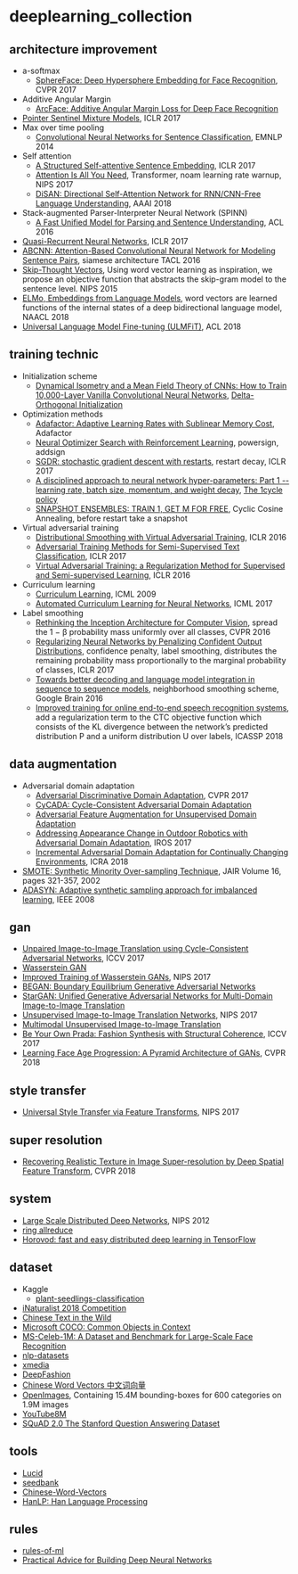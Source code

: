 # deeplearning_collection
## architecture improvement
- a-softmax
  - [SphereFace: Deep Hypersphere Embedding for Face Recognition](https://arxiv.org/abs/1704.08063), CVPR 2017
- Additive Angular Margin
  - [ArcFace: Additive Angular Margin Loss for Deep Face Recognition](https://arxiv.org/abs/1801.07698)
- [Pointer Sentinel Mixture Models](https://arxiv.org/abs/1609.07843), ICLR 2017
- Max over time pooling
  - [Convolutional Neural Networks for Sentence Classification](https://arxiv.org/abs/1408.5882), EMNLP 2014
- Self attention
  - [A Structured Self-attentive Sentence Embedding](https://arxiv.org/abs/1703.03130), ICLR 2017
  - [Attention Is All You Need](https://arxiv.org/abs/1706.03762), Transformer, noam learning rate warnup, NIPS 2017
  - [DiSAN: Directional Self-Attention Network for RNN/CNN-Free Language Understanding](https://arxiv.org/abs/1709.04696), AAAI 2018
- Stack-augmented Parser-Interpreter Neural Network (SPINN)
  - [A Fast Unified Model for Parsing and Sentence Understanding](https://arxiv.org/abs/1603.06021), ACL 2016
- [Quasi-Recurrent Neural Networks](https://arxiv.org/abs/1611.01576), ICLR 2017
- [ABCNN: Attention-Based Convolutional Neural Network for Modeling Sentence Pairs](https://arxiv.org/abs/1512.05193v4), siamese architecture TACL 2016
- [Skip-Thought Vectors](https://arxiv.org/abs/1506.06726), Using word vector learning as inspiration, we
propose an objective function that abstracts the skip-gram model to the sentence level. NIPS 2015
- [ELMo, Embeddings from Language Models](https://arxiv.org/abs/1802.05365), word vectors are learned functions of the internal states of a deep bidirectional language model, NAACL 2018
- [Universal Language Model Fine-tuning (ULMFiT)](https://arxiv.org/abs/1801.06146), ACL 2018

## training technic
- Initialization scheme
  - [Dynamical Isometry and a Mean Field Theory of CNNs: How to Train 10,000-Layer Vanilla Convolutional Neural Networks](https://arxiv.org/abs/1806.05393), [Delta-Orthogonal Initialization](https://www.tensorflow.org/api_docs/python/tf/contrib/framework/convolutional_delta_orthogonal)
- Optimization methods
  - [Adafactor: Adaptive Learning Rates with Sublinear Memory Cost](https://arxiv.org/abs/1804.04235), Adafactor
  - [Neural Optimizer Search with Reinforcement Learning](https://arxiv.org/abs/1709.07417), powersign, addsign
  - [SGDR: stochastic gradient descent with restarts](https://arxiv.org/abs/1608.03983), restart decay, ICLR 2017
  - [A disciplined approach to neural network hyper-parameters: Part 1 -- learning rate, batch size, momentum, and weight decay](https://arxiv.org/abs/1803.09820), [The 1cycle policy](https://sgugger.github.io/the-1cycle-policy.html#the-1cycle-policy)
  - [SNAPSHOT ENSEMBLES: TRAIN 1, GET M FOR FREE](https://arxiv.org/abs/1704.00109), Cyclic Cosine Annealing, before restart take a snapshot
- Virtual adversarial training
  - [Distributional Smoothing with Virtual Adversarial Training](https://arxiv.org/abs/1507.00677), ICLR 2016
  - [Adversarial Training Methods for Semi-Supervised Text Classification](https://arxiv.org/abs/1605.07725), ICLR 2017
  - [Virtual Adversarial Training: a Regularization Method for Supervised and Semi-supervised Learning](https://arxiv.org/abs/1704.03976), ICLR 2016
- Curriculum learning
  - [Curriculum Learning](https://ronan.collobert.com/pub/matos/2009_curriculum_icml.pdf), ICML 2009
  - [Automated Curriculum Learning for Neural Networks](https://arxiv.org/abs/1704.03003), ICML 2017
- Label smoothing
  - [Rethinking the Inception Architecture for Computer Vision](https://arxiv.org/abs/1512.00567), spread the 1 − β probability mass uniformly over all classes, CVPR 2016
  - [Regularizing Neural Networks by Penalizing Confident Output Distributions](https://arxiv.org/abs/1701.06548),  confidence penalty, label smoothing, distributes the remaining probability mass proportionally to the marginal probability of classes, ICLR 2017
  - [Towards better decoding and language model integration in sequence to sequence models](https://arxiv.org/abs/1612.02695), neighborhood smoothing scheme, Google Brain 2016
  - [Improved training for online end-to-end speech recognition systems](https://arxiv.org/abs/1711.02212), add a regularization term to the CTC objective function which consists of the KL divergence between the network’s predicted distribution P and a uniform distribution U over labels, ICASSP 2018

## data augmentation
- Adversarial domain adaptation
  - [Adversarial Discriminative Domain Adaptation](https://arxiv.org/abs/1702.05464), CVPR 2017
  - [CyCADA: Cycle-Consistent Adversarial Domain Adaptation](https://arxiv.org/abs/1711.03213)
  - [Adversarial Feature Augmentation for Unsupervised Domain Adaptation](https://arxiv.org/abs/1711.08561)
  - [Addressing Appearance Change in Outdoor Robotics with Adversarial Domain Adaptation](https://arxiv.org/abs/1703.01461), IROS 2017
  - [Incremental Adversarial Domain Adaptation for Continually Changing Environments](https://arxiv.org/abs/1712.07436), ICRA 2018
 - [SMOTE: Synthetic Minority Over-sampling Technique](https://arxiv.org/abs/1106.1813), JAIR Volume 16, pages 321-357, 2002
 - [ADASYN: Adaptive synthetic sampling approach for imbalanced learning](http://sci2s.ugr.es/keel/pdf/algorithm/congreso/2008-He-ieee.pdf), IEEE 2008

## gan
- [Unpaired Image-to-Image Translation using Cycle-Consistent Adversarial Networks](https://arxiv.org/abs/1703.10593), ICCV 2017
- [Wasserstein GAN](https://arxiv.org/abs/1701.07875)
- [Improved Training of Wasserstein GANs](https://arxiv.org/abs/1704.00028), NIPS 2017
- [BEGAN: Boundary Equilibrium Generative Adversarial Networks](https://arxiv.org/abs/1703.10717)
- [StarGAN: Unified Generative Adversarial Networks for Multi-Domain Image-to-Image Translation](https://arxiv.org/abs/1711.09020)
- [Unsupervised Image-to-Image Translation Networks](https://arxiv.org/abs/1703.00848), NIPS 2017
- [Multimodal Unsupervised Image-to-Image Translation](https://arxiv.org/abs/1804.04732)
- [Be Your Own Prada: Fashion Synthesis with Structural Coherence](https://arxiv.org/abs/1710.07346), ICCV 2017
- [Learning Face Age Progression: A Pyramid Architecture of GANs](https://arxiv.org/abs/1711.10352), CVPR 2018

## style transfer
- [Universal Style Transfer via Feature Transforms](https://arxiv.org/abs/1705.08086), NIPS 2017

## super resolution
- [Recovering Realistic Texture in Image Super-resolution by Deep Spatial Feature Transform](https://github.com/xinntao/CVPR18-SFTGAN), CVPR 2018

## system
- [Large Scale Distributed Deep Networks](https://static.googleusercontent.com/media/research.google.com/en//archive/large_deep_networks_nips2012.pdf), NIPS 2012
- [ring allreduce](http://research.baidu.com/bringing-hpc-techniques-deep-learning/)
- [Horovod: fast and easy distributed deep learning in TensorFlow](https://arxiv.org/abs/1802.05799)

## dataset
- Kaggle
  - [plant-seedlings-classification](https://www.kaggle.com/c/plant-seedlings-classification/data)
- [iNaturalist 2018 Competition](https://github.com/visipedia/inat_comp)
- [Chinese Text in the Wild](https://arxiv.org/abs/1803.00085v1)
- [Microsoft COCO: Common Objects in Context](https://arxiv.org/abs/1405.0312)
- [MS-Celeb-1M: A Dataset and Benchmark for Large-Scale Face Recognition](https://arxiv.org/abs/1607.08221)
- [nlp-datasets](https://github.com/niderhoff/nlp-datasets/blob/master/README.md)
- [xmedia](http://www.icst.pku.edu.cn/mipl/xmedia/)
- [DeepFashion](http://mmlab.ie.cuhk.edu.hk/projects/DeepFashion.html)
- [Chinese Word Vectors 中文词向量](https://github.com/Embedding/Chinese-Word-Vectors)
- [OpenImages](https://storage.googleapis.com/openimages/web/index.html), Containing 15.4M bounding-boxes for 600 categories on 1.9M images
- [YouTube8M](https://research.google.com/youtube8m/)
- [SQuAD 2.0 The Stanford Question Answering Dataset](https://rajpurkar.github.io/SQuAD-explorer/)

## tools
- [Lucid](https://github.com/tensorflow/lucid)
- [seedbank](http://tools.google.com/seedbank/)
- [Chinese-Word-Vectors](https://github.com/Embedding/Chinese-Word-Vectors)
- [HanLP: Han Language Processing](https://github.com/hankcs/HanLP)

## rules
- [rules-of-ml](https://developers.google.cn/machine-learning/rules-of-ml/)
- [Practical Advice for Building Deep Neural Networks](https://pcc.cs.byu.edu/2017/10/02/practical-advice-for-building-deep-neural-networks/)

